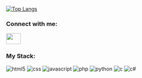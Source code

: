 [![Top Langs](https://github-readme-stats.vercel.app/api/top-langs/?username=ronnahmias&layout=compact&hide=)](https://github.com/anuraghazra/github-readme-stats)

<h3 align="left">Connect with me:</h3>
<p align="left">
  <a href="https://www.linkedin.com/in/ron-nahmias/" target="blank">
    <img align="center" src="https://cdn.jsdelivr.net/npm/simple-icons@3.0.1/icons/linkedin.svg" alt="" height="30" width="40" />
  </a>
</p>

<h3 align="left">My Stack:</h3>
<p align="left">
    <img src="https://cdn.jsdelivr.net/npm/programming-languages-logos/src/html/html_48x48.png" alt="html5" />
    <img src="https://cdn.jsdelivr.net/npm/programming-languages-logos/src/css/css_48x48.png" alt="css" />
    <img src="https://cdn.jsdelivr.net/npm/programming-languages-logos/src/javascript/javascript_48x48.png" alt="javascript" />
    <img src="https://cdn.jsdelivr.net/npm/programming-languages-logos/src/php/php_48x48.png" alt="php" />
    <img src="https://cdn.jsdelivr.net/npm/programming-languages-logos/src/python/python_48x48.png" alt="python" />
    <img src="https://cdn.jsdelivr.net/npm/programming-languages-logos/src/c/c_48x48.png" alt="c" />
    <img src="https://cdn.jsdelivr.net/npm/programming-languages-logos/src/csharp/csharp_48x48.png" alt="c#" />
</p>
